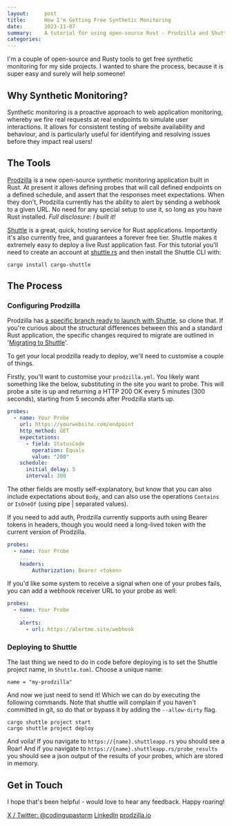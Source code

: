 ```yaml
---
layout:     post
title:      How I'm Getting Free Synthetic Monitoring
date:       2023-11-07
summary:    A tutorial for using open-source Rust - Prodzilla and Shuttle - to get synthetic checks for free!
categories: 
---
```


I'm a couple of open-source and Rusty tools to get free synthetic monitoring for my side projects. I wanted to share the process, because it is super easy and surely will help someone!

## Why Synthetic Monitoring?

Synthetic monitoring is a proactive approach to web application monitoring, whereby we fire real requests at real endpoints to simulate user interactions. It allows for consistent testing of website availability and behaviour, and is particularly useful for identifying and resolving issues before they impact real users!

## The Tools

[Prodzilla](https://github.com/prodzilla/prodzilla) is a new open-source synthetic monitoring application built in Rust. At present it allows defining probes that will call defined endpoints on a defined schedule, and assert that the responses meet expectations. When they don't, Prodzilla currently has the ability to alert by sending a webhook to a given URL. No need for any special setup to use it, so long as you have Rust installed. *Full disclosure*: _I built it!_

[Shuttle](https://www.shuttle.rs) is a great, quick, hosting service for Rust applications. Importantly it's also currently free, and guarantees a forever free tier. Shuttle makes it extremely easy to deploy a live Rust application fast. For this tutorial you'll need to create an account at [shuttle.rs](https://www.shuttle.rs) and then install the Shuttle CLI with:

```
cargo install cargo-shuttle
```

## The Process

### Configuring Prodzilla

Prodzilla has [a specific branch ready to launch with Shuttle](https://github.com/Prodzilla/prodzilla/tree/shuttle), so clone that. If you're curious about the structural differences between this and a standard Rust application, the specific changes required to migrate are outlined in '[Migrating to Shuttle](https://docs.shuttle.rs/migration/migrating-to-shuttle)'.

To get your local prodzilla ready to deploy, we'll need to customise a couple of things. 

Firstly, you'll want to customise your `prodzilla.yml`. You likely want something like the below, substituting in the site you want to probe. This will probe a site is up and returning a HTTP 200 OK every 5 minutes (300 seconds), starting from 5 seconds after Prodzilla starts up. 

```yml
probes:
  - name: Your Probe
    url: https://yourwebsite.com/endpoint
    http_method: GET
    expectations:
      - field: StatusCode
        operation: Equals 
        value: "200"
    schedule:
      initial_delay: 5
      interval: 300
```

The other fields are mostly self-explanatory, but know that you can also include expectations about `Body`, and can also use the operations `Contains` or `IsOneOf` (using pipe | separated values).

If you need to add auth, Prodzilla currently supports auth using Bearer tokens in headers, though you would need a long-lived token with the current version of Prodzilla.

```yml
probes:
  - name: Your Probe
    ...
    headers:
        Authorization: Bearer <token>
```

If you'd like some system to receive a signal when one of your probes fails, you can add a webhook receiver URL to your probe as well:

```yml
probes:
  - name: Your Probe
    ...
    alerts:
      - url: https://alertme.site/webhook
```

### Deploying to Shuttle

The last thing we need to do in code before deploying is to set the Shuttle project name, in `Shuttle.toml`. Choose a unique name:

```
name = "my-prodzilla"

```

And now we just need to send it! Which we can do by executing the following commands. Note that shuttle will complain if you haven't committed in git, so do that or bypass it by adding the `--allow-dirty` flag.

```
cargo shuttle project start
cargo shuttle project deploy
```

And voila! If you navigate to `https://{name}.shuttleapp.rs` you should see a Roar! And if you navigate to `https://{name}.shuttleapp.rs/probe_results` you should see a json output of the results of your probes, which are stored in memory.

## Get in Touch

I hope that's been helpful - would love to hear any feedback. Happy roaring!

[X / Twitter: @codingupastorm](https://x.com/codingupastorm)
[LinkedIn](https://www.linkedin.com/in/jordandrews/)
[prodzilla.io](https://prodzilla.io)

